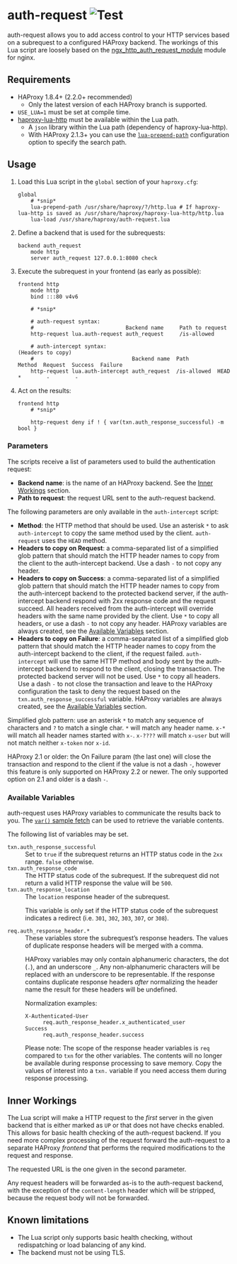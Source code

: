 # auth-request ![Test](https://github.com/TimWolla/haproxy-auth-request/workflows/Test/badge.svg)

auth-request allows you to add access control to your HTTP services based on a
subrequest to a configured HAProxy backend. The workings of this Lua script are
loosely based on the [ngx_http_auth_request_module] module for nginx.

## Requirements

- HAProxy 1.8.4+ (2.2.0+ recommended)
  - Only the latest version of each HAProxy branch is supported.
- `USE_LUA=1` must be set at compile time.
- [haproxy-lua-http] must be available within the Lua path.
  - A `json` library within the Lua path (dependency of haproxy-lua-http).
  - With HAProxy 2.1.3+ you can use the [`lua-prepend-path`] configuration
    option to specify the search path.

## Usage

1. Load this Lua script in the `global` section of your `haproxy.cfg`:
    ```
    global
        # *snip*
        lua-prepend-path /usr/share/haproxy/?/http.lua # If haproxy-lua-http is saved as /usr/share/haproxy/haproxy-lua-http/http.lua
        lua-load /usr/share/haproxy/auth-request.lua
    ```

2. Define a backend that is used for the subrequests:
    ```
    backend auth_request
        mode http
        server auth_request 127.0.0.1:8080 check
    ```

3. Execute the subrequest in your frontend (as early as possible):
    ```
    frontend http
        mode http
        bind :::80 v4v6

        # *snip*

        # auth-request syntax:
        #                             Backend name     Path to request
        http-request lua.auth-request auth_request     /is-allowed

        # auth-intercept syntax:                                           (Headers to copy)
        #                               Backend name  Path         Method  Request  Success  Failure
        http-request lua.auth-intercept auth_request  /is-allowed  HEAD    *        -        -
    ```

4. Act on the results:
    ```
    frontend http
        # *snip*

        http-request deny if ! { var(txn.auth_response_successful) -m bool }
    ```

### Parameters

The scripts receive a list of parameters used to build the authentication
request:

* **Backend name**: is the name of an HAProxy backend. See the
[Inner Workings](#inner-workings) section.
* **Path to request**: the request URL sent to the auth-request backend.

The following parameters are only available in the `auth-intercept` script:

* **Method**: the HTTP method that should be used. Use an asterisk `*` to ask
`auth-intercept` to copy the same method used by the client. `auth-request`
uses the `HEAD` method.
* **Headers to copy on Request**: a comma-separated list of a simplified glob
pattern that should match the HTTP header names to copy from the client to the
auth-intercept backend. Use a dash `-` to not copy any header.
* **Headers to copy on Success**: a comma-separated list of a simplified glob
pattern that should match the HTTP header names to copy from the auth-intercept
backend to the protected backend server, if the auth-intercept backend respond
with 2xx response code and the request succeed. All headers received from the
auth-intercept will override headers with the same name provided by the client.
Use `*` to copy all headers, or use a dash `-` to not copy any header. HAProxy
variables are always created, see the [Available Variables](#available-variables)
section.
* **Headers to copy on Failure**: a comma-separated list of a simplified glob
pattern that should match the HTTP header names to copy from the auth-intercept
backend to the client, if the request failed. `auth-intercept` will use the
same HTTP method and body sent by the auth-intercept backend to respond to the
client, closing the transaction. The protected backend server will not be used.
Use `*` to copy all headers. Use a dash `-` to not close the transaction and
leave to the HAProxy configuration the task to deny the request based on the
`txn.auth_response_successful` variable. HAProxy variables are always created,
see the [Available Variables](#available-variables) section.

Simplified glob pattern: use an asterisk `*` to match any sequence of
characters and `?` to match a single char. `*` will match any header name.
`x-*` will match all header names started with `x-`. `x-????` will match
`x-user` but will not match neither `x-token` nor `x-id`.

HAProxy 2.1 or older: the On Failure param (the last one) will close the
transaction and respond to the client if the value is not a dash `-`, however
this feature is only supported on HAProxy 2.2 or newer. The only supported
option on 2.1 and older is a dash `-`.

### Available Variables

auth-request uses HAProxy variables to communicate the results back to you. The
[`var()` sample fetch] can be used to retrieve the variable contents.

The following list of variables may be set.

<dl>
<dt><code>txn.auth_response_successful</code></dt>
<dd>
Set to <code>true</code> if the subrequest returns an HTTP status code in the
<code>2xx</code> range. <code>false</code> otherwise.
</dd>

<dt><code>txn.auth_response_code</code></dt>
<dd>
The HTTP status code of the subrequest. If the subrequest did not return a
valid HTTP response the value will be <code>500</code>.
</dd>

<dt><code>txn.auth_response_location</code></dt>
<dd>
The <code>location</code> response header of the subrequest.

This variable is only set if the HTTP status code of the subrequest indicates a
redirect (i.e. <code>301</code>, <code>302</code>, <code>303</code>,
<code>307</code>, or <code>308</code>).
</dd>

<dt><code>req.auth_response_header.*</code>
<dd>
These variables store the subrequest’s response headers. The values of
duplicate response headers will be merged with a comma.

HAProxy variables may only contain alphanumeric characters, the dot
(<code>.</code>), and an underscore <code>_</code>. Any non-alphanumeric
characters will be replaced with an underscore to be representable. If the
response contains duplicate response headers <em>after</em> normalizing the
header name the result for these headers will be undefined.

Normalization examples:
<dl>
<dt><code>X-Authenticated-User</code></dt>
<dd><code>req.auth_response_header.x_authenticated_user</code></dd>
<dt><code>Success</code></dt>
<dd><code>req.auth_response_header.success</code></dd>
</dl>

Please note: The scope of the response header variables is <code>req</code>
compared to <code>txn</code> for the other variables. The contents will no
longer be available during response processing to save memory. Copy the values
of interest into a <code>txn.</code> variable if you need access them during
response processing.
</dd>
</dl>

## Inner Workings

The Lua script will make a HTTP request to the *first* server in the given
backend that is either marked as `UP` or that does not have checks enabled.
This allows for basic health checking of the auth-request backend. If you need
more complex processing of the request forward the auth-request to a separate
HAProxy *frontend* that performs the required modifications to the request and
response.

The requested URL is the one given in the second parameter.

Any request headers will be forwarded as-is to the auth-request backend, with
the exception of the `content-length` header which will be stripped, because
the request body will not be forwarded.

## Known limitations

- The Lua script only supports basic health checking, without redispatching or
  load balancing of any kind.
- The backend must not be using TLS.

[ngx_http_auth_request_module]: http://nginx.org/en/docs/http/ngx_http_auth_request_module.html
[haproxy-lua-http]: https://github.com/haproxytech/haproxy-lua-http
[`lua-prepend-path`]: http://cbonte.github.io/haproxy-dconv/2.1/configuration.html#lua-prepend-path
[`var()` sample fetch]: http://cbonte.github.io/haproxy-dconv/2.2/configuration.html#7.3.2-var
